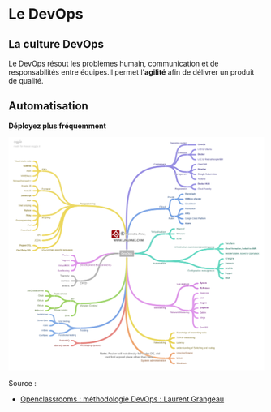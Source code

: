 # Le DevOps

## La culture DevOps

Le DevOps résout les problèmes humain, communication et de responsabilités entre équipes.Il permet l'**agilité** afin de délivrer un produit de qualité.

## Automatisation

**Déployez plus fréquemment**


![devops](images/DevOpsAll.png)

Source :
- [Openclassrooms : méthodologie DevOps : Laurent Grangeau](https://openclassrooms.com/fr/courses/6093671-decouvrez-la-methodologie-devops)